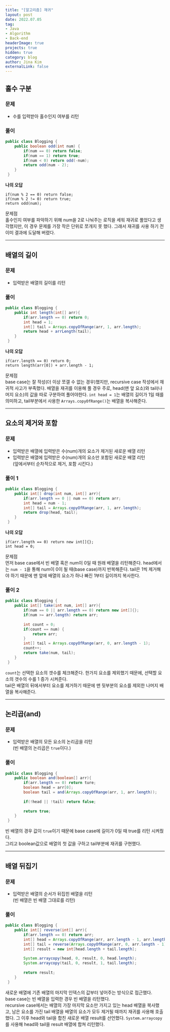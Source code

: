 ```yaml
---
title: "[알고리즘] 재귀"
layout: post
date: 2022.07.05
tag:
- Java
- Algorithm
- Back-end
headerImage: true
projects: true
hidden: true 
category: blog
author: Jina Kim
externalLink: false
---
```


## 홀수 구분  
### 문제  
- 수를 입력받아 홀수인지 여부를 리턴   

### 풀이  
```java
public class Blogging {
	public boolean odd(int num) {
    	if(num == 0) return false;
        if(num == 1) return true;
        if(num < 0) return odd(-num);
        return odd(num - 2);
    }
 }
``` 
  
**나의 오답**   
```
if(num % 2 == 0) return false;
if(num % 2 != 0) return true;
return odd(num);
```
문제점  
홀수인지 여부를 파악하기 위해 num을 2로 나눠주는 로직을 세워 재귀로 풀었다고 생각했지만, 이 경우 문제를 가장 작은 단위로 쪼개지 못 했다. 그래서 재귀를 사용 하기 전 이미 결과에 도달해 버렸다.

-----
## 배열의 길이  
### 문제  
- 입력받은 배열의 길이를 리턴   

### 풀이  
```java
public class Blogging {
	public int length(int[] arr){
    	if(arr.length == 0) return 0;
        int head = 1;
        int[] tail = Arrays.copyOfRange(arr, 1, arr.length);
        return head + arrLength(tail);
	}
 }
```

**나의 오답**   
```
if(arr.length == 0) return 0;
return length(arr[0]) + arr.length - 1;
```
문제점  
base case는 잘 작성(더 이상 쪼갤 수 없는 경우)했지만, recursive case 작성에서 재귀적 사고가 부족했다. 배열을 재귀를 이용해 풀 경우 주로, head(맨 앞 요소)와 tail(나머지 요소)의 값을 따로 구분하여 풀어야한다. `int head = 1`는 배열의 길이가 1일 때를 의미하고, tail부분에서 사용한 `Arrays.copyOfRange()`는 배열을 복사해준다.   

-----
## 요소의 제거와 포함
### 문제  
- 입력받은 배열에 입력받은 수(num)개의 요소가 제거된 새로운 배열 리턴   
- 입력받은 배열에 입력받은 수(num)개의 요소만 포함된 새로운 배열 리턴   
(앞에서부터 순차적으로 제거, 포함 시킨다.)  

### 풀이 1  
```java
public class Blogging {
	public int[] drop(int num, int[] arr){
    	if(arr.length == 0 || num == 0) return arr;
        int head = num - 1;
        int[] tail = Arrays.copyOfRange(arr, 1, arr.length);
        return drop(head, tail);
	}
 }
```

**나의 오답**   
```
if(arr.length == 0) return new int[]{};
int head = 0;
```
문제점   
먼저 base case에서 빈 배열 혹은 num이 0일 때 원래 배열을 리턴해준다. head에서는 `num - 1`을 통해 num이 0이 될 때(base case)까지 반복해준다. tail은 1씩 제거해야 하기 때문에 맨 앞에 배열의 요소가 하나 빠진 1부터 길이까지 복사한다.  


### 풀이 2  
```java
public class Blogging {
	public int[] take(int num, int[] arr){
    	if(num == 0 || arr.length == 0) return new int[]{};
        if(num >= arr.length) return arr;
        
        int count = 0;
        if(count == num) {
        	return arr;
		}
        int[] tail = Arrays.copyOfRange(arr, 0, arr.length - 1);
        count++;
        return take(num, tail);
	}
 }
```
`count`는 선택한 요소의 갯수를 체크해준다. 한가지 요소를 제외했기 때문에, 선택할 요소의 갯수의 수를 1 증가 시켜준다.    
tail은 배열의 뒤에서부터 요소를 제거하기 때문에 맨 뒷부분의 요소를 제외한 나머지 배열을 복사해준다.  


-----
## 논리곱(and)
### 문제  
- 입력받은 배열의 모든 요소의 논리곱을 리턴  
(빈 배열의 논리곱은 `true`이다.)  

### 풀이  
```java
public class Blogging {
	public boolean and(boolean[] arr){
    	if(arr.length == 0) return ture;
        boolean head = arr[0];
        boolean tail = and(Arrays.copyOfRange(arr, 1, arr.length));
        
        if(!head || !tail) return false;
        
        return true;
	}
 }
```
빈 배열의 경우 값이 `true`이기 때문에 base case에 길이가 0일 때 true를 리턴 시켜줬다.  
그리고 boolean값으로 배열의 첫 값을 구하고 tail부분에 재귀를 구현했다.  

-----
## 배열 뒤집기  
### 문제  
- 입력받은 배열의 순서가 뒤집힌 배열을 리턴  
(빈 배열은 빈 배열 그대로를 리턴)  

### 풀이  
```java
public class Blogging {
	public int[] reverse(int[] arr){
    	if(arr.length == 0) return arr;
        int[] head = Arrays.copyOfRange(arr, arr.length - 1, arr.length);
        int[] tail = reverse(Arrays.copyOfRange(arr, 0, arr.length - 1));
        int[] result = new int[head.length + tail.length];
        
        System.arraycopy(head, 0, result, 0, head.length);
        System.arraycopy(tail, 0, result, 1, tail.length);
        
        return result;
	} 
 }
```
새로운 배열에 기존 배열의 마지막 인덱스의 값부터 넣어주는 방식으로 접근했다.   
base case는 빈 배열을 입력한 경우 빈 배열을 리턴했다.   
recursive case에서는 배열의 가장 마지막 요소만 가지고 있는 head 배열을 복사했고, 남은 요소를 가진 tail 배열을 배열의 요소가 모두 제거될 때까지 재귀를 사용해 호출했다. 그 이후 head와 tail을 합친 새로운 배열 result를 선언했다. `System.arraycopy`를 사용해 head와 tail을 result 배열에 합쳐 리턴했다.  
